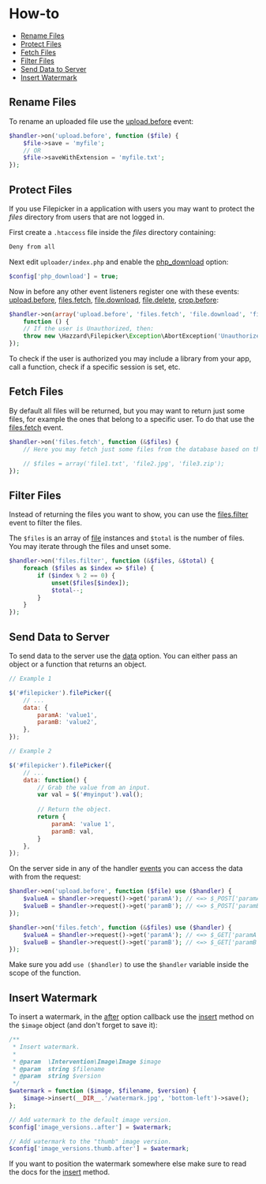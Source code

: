 # How-to

- [Rename Files](#rename-files)
- [Protect Files](#protect-files)
- [Fetch Files](#fetch-files)
- [Filter Files](#filter-files)
- [Send Data to Server](#send-data-to-server)
- [Insert Watermark](#insert-watermark)

## Rename Files

To rename an uploaded file use the [upload.before](apiphp.md#uploadbefore) event:

```php
$handler->on('upload.before', function ($file) {
    $file->save = 'myfile';
    // OR
    $file->saveWithExtension = 'myfile.txt';
});
```

## Protect Files

If you use Filepicker in a application with users you may want to protect the _files_ directory from users that are not logged in.

First create a `.htaccess` file inside the _files_ directory containing:

```php
Deny from all 
```

Next edit `uploader/index.php` and enable the [php_download](configphp.md#php_download) option: 

```php
$config['php_download'] = true;
```

Now in before any other event listeners register one with these events: [upload.before](apiphp.md#uploadbefore), [files.fetch](apiphp.md#filesfetch), [file.download](apiphp.md#filedownload), [file.delete](apiphp.md#filedelete), [crop.before](apiphp.md#cropbefore):

```php
$handler->on(array('upload.before', 'files.fetch', 'file.download', 'file.delete', 'crop.before'), 
    function () {
	// If the user is Unauthorized, then:
	throw new \Hazzard\Filepicker\Exception\AbortException('Unauthorized');
});
```

To check if the user is authorized you may include a library from your app, call a function, check if a specific session is set, etc.

## Fetch Files

By default all files will be returned, but you may want to return just some files, for example the ones that belong to a specific user. To do that use the [files.fetch](apiphp.md#filesfetch) event.

```php
$handler->on('files.fetch', function (&$files) {
    // Here you may fetch just some files from the database based on the current user, etc.

    // $files = array('file1.txt', 'file2.jpg', 'file3.zip');
});
```

## Filter Files

Instead of returning the files you want to show, you can use the [files.filter](apiphp.md#filesfilter) event to filter the files.

The `$files` is an array of [file](https://github.com/symfony/HttpFoundation/blob/2.6/File/File.php) instances and `$total` is the number of files. You may iterate through the files and unset some.

```php
$handler->on('files.filter', function (&$files, &$total) {
    foreach ($files as $index => $file) {
        if ($index % 2 == 0) { 
            unset($files[$index]);
            $total--;
        }
    }
});
```

## Send Data to Server

To send data to the server use the [data](configjs.md#data) option. You can either pass an object or a function that returns an object.

```javascript   
// Example 1

$('#filepicker').filePicker({
	// ... 
	data: {
		paramA: 'value1',
		paramB: 'value2',
	},
});

// Example 2

$('#filepicker').filePicker({
	// ... 
	data: function() { 
		// Grab the value from an input.
		var val = $('#myinput').val();
		
        // Return the object.
		return {
			paramA: 'value 1',
			paramB: val,
		} 
	},
});
```

On the server side in any of the handler [events](apiphp.md#available-events) you can access the data with from the request:

```php
$handler->on('upload.before', function ($file) use ($handler) {
	$valueA = $handler->request()->get('paramA'); // <=> $_POST['paramA']
	$valueB = $handler->request()->get('paramB'); // <=> $_POST['paramB']
});

$handler->on('files.fetch', function (&$files) use ($handler) {
	$valueA = $handler->request()->get('paramA'); // <=> $_GET['paramA']
	$valueB = $handler->request()->get('paramB'); // <=> $_GET['paramB']
});
```

Make sure you add `use ($handler)` to use the `$handler` variable inside the scope of the function.

## Insert Watermark

To insert a watermark, in the [after](configphp.md#after) option callback use the [insert](http://image.intervention.io/api/insert) method on the `$image` object (and don't forget to save it):

```php
/**
 * Insert watermark.
 *
 * @param  \Intervention\Image\Image $image
 * @param  string $filename
 * @param  string $version
 */
$watermark = function ($image, $filename, $version) {
    $image->insert(__DIR__.'/watermark.jpg', 'bottom-left')->save();
};

// Add watermark to the default image version.
$config['image_versions..after'] = $watermark;

// Add watermark to the "thumb" image version.
$config['image_versions.thumb.after'] = $watermark;
```

If you want to position the watermark somewhere else make sure to read the docs for the [insert](http://image.intervention.io/api/insert) method. 
